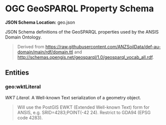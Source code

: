 # OGC GeoSPARQL Property Schema
**JSON Schema Location:** geo.json

JSON Schema definitions of the GeoSPARQL properties used by the ANSIS Domain Ontology.

> Derived from https://raw.githubusercontent.com/ANZSoilData/def-au-domain/main/rdf/domain.ttl and http://schemas.opengis.net/geosparql/1.0/geosparql_vocab_all.rdf.

## Entities

### geo:wktLiteral

*WKT Literal*. A Well-known Text serialization of a geometry object.

> Will use the PostGIS EWKT (Extended Well-known Text) form for ANSIS, e.g. SRID=4283;POINT(-42 24). Restrict to GDA94 (EPSG code 4283).


